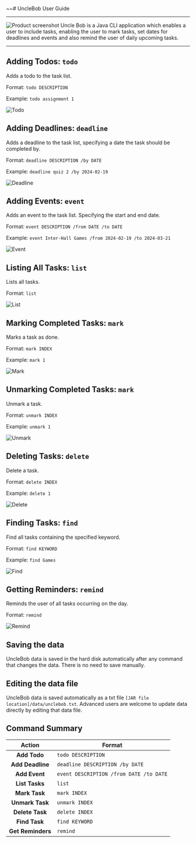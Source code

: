 ~~# UncleBob User Guide
***
![Product screenshot](docs/Ui.png)
Uncle Bob is a Java CLI application which enables a user to include tasks, enabling the user to mark tasks, set dates for deadlines and events and also remind the user of daily upcoming tasks.
***
## Adding Todos: `todo`
Adds a todo to the task list.

Format: `todo DESCRIPTION`

Example: `todo assignment 1`

![Todo](docs/Todo.png)

## Adding Deadlines: `deadline`
Adds a deadline to the task list, specifying a date the task should be completed by.

Format: `deadline DESCRIPTION /by DATE`

Example: `deadline quiz 2 /by 2024-02-19`

![Deadline](docs/Deadline.png)

## Adding Events: `event`
Adds an event to the task list. Specifying the start and end date.

Format: `event DESCRIPTION /from DATE /to DATE`

Example: `event Inter-Hall Games /from 2024-02-19 /to 2024-03-21`

![Event](docs/Event.png)

## Listing All Tasks: `list`
Lists all tasks.

Format: `list`

![List](docs/List.png)

## Marking Completed Tasks: `mark`
Marks a task as done.

Format: `mark INDEX`

Example: `mark 1`

![Mark](docs/Mark.png)

## Unmarking Completed Tasks: `mark`
Unmark a task.

Format: `unmark INDEX`

Example: `unmark 1`

![Unmark](docs/Unmark.png)

## Deleting Tasks: `delete`
Delete a task.

Format: `delete INDEX`

Example: `delete 1`

![Delete](docs/Delete.png)

## Finding Tasks: `find`
Find all tasks containing the specified keyword.

Format: `find KEYWORD`

Example: `find Games`

![Find](docs/Find.png)

## Getting Reminders: `remind`
Reminds the user of all tasks occurring on the day.

Format: `remind`

![Remind](docs/Remind.png)

## Saving the data
UncleBob data is saved in the hard disk automatically after any command that changes the data. There is no need to save manually.

## Editing the data file
UncleBob data is saved automatically as a txt file `[JAR file location]/data/unclebob.txt`. Advanced users are welcome to update data directly by editing that data file.

## Command Summary
|       Action       | Format                                  |
|:------------------:|-----------------------------------------|
|    **Add Todo**    | `todo DESCRIPTION`                      |
|  **Add Deadline**  | `deadline DESCRIPTION /by DATE`         |
|   **Add Event**    | `event DESCRIPTION /from DATE /to DATE` |
|   **List Tasks**   | `list`                                  |
|   **Mark Task**    | `mark INDEX`                            |
|  **Unmark Task**   | `unmark INDEX`                          |
|  **Delete Task**   | `delete INDEX`                          |
|   **Find Task**    | `find KEYWORD`                          |
| **Get Reminders**  | `remind`                                |
